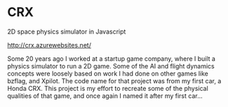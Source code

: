 # CRX
2D space physics simulator in Javascript

http://crx.azurewebsites.net/

Some 20 years ago I worked at a startup game company, where I built a physics simulator to run a 2D game. Some of the AI and flight dynamics concepts were loosely based on work I had done on other games like bzflag, and Xpilot. The code name for that project was from my first car, a Honda CRX. This project is my effort to recreate some of the physical qualities of that game, and once again I named it after my first car...

